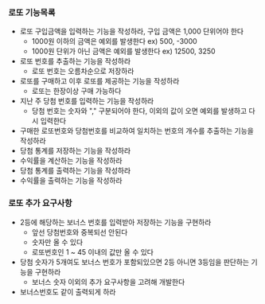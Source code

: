 ### 로또 기능목록

- 로또 구입금액을 입력하는 기능을 작성하라, 구입 금액은 1,000 단위어야 한다
  - 1000원 이하의 금액은 예외를 발생한다 ex) 500, -3000
  - 1000원 단위가 아닌 금액은 예외를 발생한다 ex) 12500, 3250
- 로또 번호를 추출하는 기능을 작성하라
  - 로또 번호는 오름차순으로 저장하라
- 로또를 구매하고 이후 로또를 제공하는 기능을 작성하라
  - 로또는 한장이상 구매 가능하다
- 지난 주 당첨 번호를 입력하는 기능을 작성하라
  - 당첨 번호는 숫자와 "," 구분되어야 한다, 이외의 값이 오면 예외를 발생하고 다시 입력한다
- 구매한 로또번호와 당첨번호를 비교하여 일치하는 번호의 개수를 추출하는 기능을 작성하라
- 당첨 통계를 저장하는 기능을 작성하라
- 수익률을 계산하는 기능을 작성하라
- 당첨 통계를 출력하는 기능을 작성하라
- 수익률을 출력하는 기능을 작성하라

### 로또 추가 요구사항

- 2등에 해당하는 보너스 번호를 입력받아 저장하는 기능을 구현하라
  - 앞선 당첨번호와 중복되선 안된다
  - 숫자만 올 수 있다
  - 로또번호인 1 ~ 45 이내의 값만 올 수 있다
- 당첨 숫자가 5개여도 보너스 번호가 포함되있으면 2등 아니면 3등임을 판단하는 기능을 구현하라
  - 보너스 숫자 이외의 추가 요구사항을 고려해 개발한다
- 보너스번호도 같이 출력되게 하라